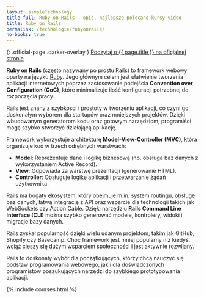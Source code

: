 ```yaml
---
layout: simpleTechnology
title-full: Ruby on Rails - opis, najlepsze polecane kursy video
title: Ruby on Rails
permalink: /technologie/rubyonrails/
no-books: true
---
```


{: .official-page .darker-overlay }
[Poczytaj o {{ page.title }} na oficjalnej stronie](https://rubyonrails.org/)

**Ruby on Rails** (często nazywany po prostu Rails) to framework webowy oparty na języku [Ruby](/technologie/ruby). Jego głównym celem jest ułatwienie tworzenia aplikacji internetowych poprzez zastosowanie podejścia **Convention over Configuration (CoC)**, które minimalizuje ilość konfiguracji potrzebnej do rozpoczęcia pracy.

Rails jest znany z szybkości i prostoty w tworzeniu aplikacji, co czyni go doskonałym wyborem dla startupów oraz mniejszych projektów. Dzięki wbudowanym generatorom kodu oraz gotowym narzędziom, programiści mogą szybko stworzyć działającą aplikację.

Framework wykorzystuje architekturę **Model-View-Controller (MVC)**, która organizuje kod w trzech odrębnych warstwach:

- **Model**: Reprezentuje dane i logikę biznesową (np. obsługa baz danych z wykorzystaniem Active Record).
- **View**: Odpowiada za warstwę prezentacji (generowanie HTML).
- **Controller**: Obsługuje logikę aplikacji i przetwarzanie żądań użytkownika.

Rails ma bogaty ekosystem, który obejmuje m.in. system routingu, obsługę baz danych, łatwą integrację z API oraz wsparcie dla technologii takich jak WebSockets czy Action Cable. Dzięki narzędziu **Rails Command Line Interface (CLI)** można szybko generować modele, kontrolery, widoki i migracje bazy danych.

Rails zyskał popularność dzięki wielu udanym projektom, takim jak GitHub, Shopify czy Basecamp. Choć framework jest mniej popularny niż kiedyś, wciąż cieszy się dużym wsparciem społeczności i jest aktywnie rozwijany.

Rails to doskonały wybór dla początkujących, którzy chcą nauczyć się podstaw programowania webowego, jak i dla doświadczonych programistów poszukujących narzędzi do szybkiego prototypowania aplikacji.

{% include courses.html %}
